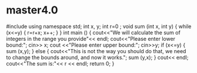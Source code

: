 # master4.0
#include <iostream>
using namespace std;
int x, y;
int r=0 ;
void sum (int x, int y)
{
  while (x<=y)
  {
    r=r+x;
    x++;
  }
}
int main ()
{
  cout<<"We will calculate the sum of integers in the range you provide"<< endl;
  cout<<"Please enter lower bound:"; cin>> x;
  cout <<"Please enter upper bound:"; cin>>y;
  if (x<=y)
  {
    sum (x,y);
  }
  else
  {
    cout<<"This is not the way you should do that, we need to change the bounds around, and now it works.";
    sum (y,x);
  }
  cout<< endl;
    cout<<"The sum is:"<< r << endl;
    return 0;
}
